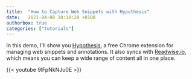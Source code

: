 ```yaml
---
title:  "How to Capture Web Snippets with Hypothesis"
date:   2021-04-08 10:19:28 +0100
authorbox: true
categories: ["tutorials"]
---
```


In this demo, I'll show you [Hypothesis](https://hypothes.is), a free Chrome extension for managing web snippets and annotations. It also syncs with [Readwise.io](https://readwise.io), which means you can keep a wide range of content all in one place.

{{< youtube 9lFpNkNJu0E >}} 